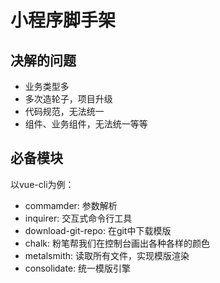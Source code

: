 # 小程序脚手架
## 决解的问题
- 业务类型多
- 多次造轮子，项目升级
- 代码规范，无法统一
- 组件、业务组件，无法统一等等
## 必备模块
以vue-cli为例：
- commamder: 参数解析
- inquirer: 交互式命令行工具
- download-git-repo: 在git中下载模版
- chalk: 粉笔帮我们在控制台画出各种各样的颜色
- metalsmith: 读取所有文件，实现模版渲染
- consolidate: 统一模版引擎
